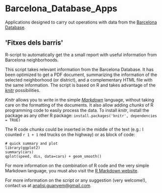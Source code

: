 # Barcelona_Database_Apps
Applications designed to carry out operations with data from the [Barcelona Database](https://github.com/AnalisiGuanyem/Barcelona_Database).

## 'Fitxes dels barris'
R-script to automatically get the a small report with useful information from Barcelona neighborhoods. 

This script takes relevant information from the Barcelona Database. It has been optimized to get a PDF document, summarizing the information of the selected neighborhood (or district), and a complementary HTML file with the same information. The script is based on R and takes advantage of the [*knitr*](https://github.com/yihui/knitr#readme) possibilities.

*Knitr* allows you to write in the simple [*Markdown*](http://en.wikipedia.org/wiki/Markdown) language, without taking care on the formatting of the documents. It also allow adding *chunks* of R programming code to easily process the data. To install *knitr*, install the package as any other R package: `install.packages('knitr', dependencies = TRUE)`

The R code *chunks* could be inserted in the middle of the text (e.g.: I counted `r 1 + 1` red trucks on the highway) or as block of code: 

``` {r}
# quick summary and plot
library(ggplot2)
summary(cars)
qplot(speed, dis, data=cars) + geom_smooth()
```
For more information on the combination of R code and the very simple Markdown language, you must also visit the [R Markdown website](https://github.com/rstudio/rmarkdown#readme).

For more information on the script or any suggestion (very welcome!), contact us at analisi.guanyem@gmail.com.
